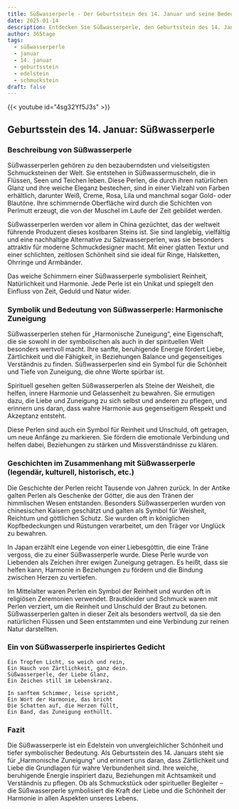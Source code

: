 ```yaml
---
title: Süßwasserperle - Der Geburtsstein des 14. Januar und seine Bedeutung
date: 2025-01-14
description: Entdecken Sie Süßwasserperle, den Geburtsstein des 14. Januar, der Harmonische Zuneigung symbolisiert. Seine Symbolik und Geschichte werden Sie inspirieren.
author: 365tage
tags:
  - süßwasserperle
  - januar
  - 14. januar
  - geburtsstein
  - edelstein
  - schmuckstein
draft: false
---
```


{{< youtube id="4sg32Yf5J3s" >}}

## Geburtsstein des 14. Januar: Süßwasserperle

### Beschreibung von Süßwasserperle

Süßwasserperlen gehören zu den bezauberndsten und vielseitigsten Schmucksteinen der Welt. Sie entstehen in Süßwassermuscheln, die in Flüssen, Seen und Teichen leben. Diese Perlen, die durch ihren natürlichen Glanz und ihre weiche Eleganz bestechen, sind in einer Vielzahl von Farben erhältlich, darunter Weiß, Creme, Rosa, Lila und manchmal sogar Gold- oder Blautöne. Ihre schimmernde Oberfläche wird durch die Schichten von Perlmutt erzeugt, die von der Muschel im Laufe der Zeit gebildet werden.

Süßwasserperlen werden vor allem in China gezüchtet, das der weltweit führende Produzent dieses kostbaren Steins ist. Sie sind langlebig, vielfältig und eine nachhaltige Alternative zu Salzwasserperlen, was sie besonders attraktiv für moderne Schmuckdesigner macht. Mit einer glatten Textur und einer schlichten, zeitlosen Schönheit sind sie ideal für Ringe, Halsketten, Ohrringe und Armbänder.

Das weiche Schimmern einer Süßwasserperle symbolisiert Reinheit, Natürlichkeit und Harmonie. Jede Perle ist ein Unikat und spiegelt den Einfluss von Zeit, Geduld und Natur wider.

### Symbolik und Bedeutung von Süßwasserperle: Harmonische Zuneigung

Süßwasserperlen stehen für „Harmonische Zuneigung“, eine Eigenschaft, die sie sowohl in der symbolischen als auch in der spirituellen Welt besonders wertvoll macht. Ihre sanfte, beruhigende Energie fördert Liebe, Zärtlichkeit und die Fähigkeit, in Beziehungen Balance und gegenseitiges Verständnis zu finden. Süßwasserperlen sind ein Symbol für die Schönheit und Tiefe von Zuneigung, die ohne Worte spürbar ist.

Spirituell gesehen gelten Süßwasserperlen als Steine der Weisheit, die helfen, innere Harmonie und Gelassenheit zu bewahren. Sie ermutigen dazu, die Liebe und Zuneigung zu sich selbst und anderen zu pflegen, und erinnern uns daran, dass wahre Harmonie aus gegenseitigem Respekt und Akzeptanz entsteht.

Diese Perlen sind auch ein Symbol für Reinheit und Unschuld, oft getragen, um neue Anfänge zu markieren. Sie fördern die emotionale Verbindung und helfen dabei, Beziehungen zu stärken und Missverständnisse zu klären.

### Geschichten im Zusammenhang mit Süßwasserperle (legendär, kulturell, historisch, etc.)

Die Geschichte der Perlen reicht Tausende von Jahren zurück. In der Antike galten Perlen als Geschenke der Götter, die aus den Tränen der himmlischen Wesen entstanden. Besonders Süßwasserperlen wurden von chinesischen Kaisern geschätzt und galten als Symbol für Weisheit, Reichtum und göttlichen Schutz. Sie wurden oft in königlichen Kopfbedeckungen und Rüstungen verarbeitet, um den Träger vor Unglück zu bewahren.

In Japan erzählt eine Legende von einer Liebesgöttin, die eine Träne vergoss, die zu einer Süßwasserperle wurde. Diese Perle wurde von Liebenden als Zeichen ihrer ewigen Zuneigung getragen. Es heißt, dass sie helfen kann, Harmonie in Beziehungen zu fördern und die Bindung zwischen Herzen zu vertiefen.

Im Mittelalter waren Perlen ein Symbol der Reinheit und wurden oft in religiösen Zeremonien verwendet. Brautkleider und Schmuck waren mit Perlen verziert, um die Reinheit und Unschuld der Braut zu betonen. Süßwasserperlen galten in dieser Zeit als besonders wertvoll, da sie den natürlichen Flüssen und Seen entstammten und eine Verbindung zur reinen Natur darstellten.

### Ein von Süßwasserperle inspiriertes Gedicht

```
Ein Tropfen Licht, so weich und rein,  
Ein Hauch von Zärtlichkeit, ganz dein.  
Süßwasserperle, der Liebe Glanz,  
Ein Zeichen still im Lebenskranz.  

In sanftem Schimmer, leise spricht,  
Ein Wort der Harmonie, das bricht  
Die Schatten auf, die Herzen füllt,  
Ein Band, das Zuneigung enthüllt.  
```

### Fazit

Die Süßwasserperle ist ein Edelstein von unvergleichlicher Schönheit und tiefer symbolischer Bedeutung. Als Geburtsstein des 14. Januars steht sie für „Harmonische Zuneigung“ und erinnert uns daran, dass Zärtlichkeit und Liebe die Grundlagen für wahre Verbundenheit sind. Ihre weiche, beruhigende Energie inspiriert dazu, Beziehungen mit Achtsamkeit und Verständnis zu pflegen. Ob als Schmuckstück oder spiritueller Begleiter – die Süßwasserperle symbolisiert die Kraft der Liebe und die Schönheit der Harmonie in allen Aspekten unseres Lebens.